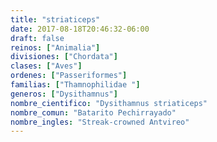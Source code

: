 ```yaml
---
title: "striaticeps"
date: 2017-08-18T20:46:32-06:00
draft: false
reinos: ["Animalia"]
divisiones: ["Chordata"]
clases: ["Aves"]
ordenes: ["Passeriformes"]
familias: ["Thamnophilidae "]
generos: ["Dysithamnus"]
nombre_cientifico: "Dysithamnus striaticeps"
nombre_comun: "Batarito Pechirrayado"
nombre_ingles: "Streak-crowned Antvireo"
---
```

